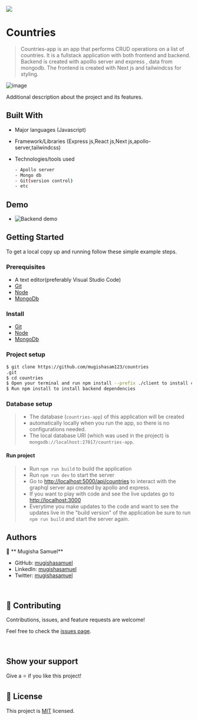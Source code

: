 
![](https://img.shields.io/badge/Countries-blue)

# Countries

> Countries-app is an app that performs CRUD operations on a list of countries. It  is a fullstack application with both frontend and backend. Backend is created with apolllo server and express , data from mongodb. The frontend is created with Next js and tailwindcss for styling.
 
![image](https://user-images.githubusercontent.com/90524466/200921360-65855b4f-c756-46d0-89c3-fc6b706a0c89.png)


Additional description about the project and its features.
## Built With

- Major languages (Javascript)
- Framework/Libraries (Express js,React js,Next js,apollo-server,tailwindcss)
- Technologies/tools used 
  
  ``` bash
  - Apollo server
  - Mongo db
  - Git(version control)
  - etc

  ```
  
## Demo

- ![Backend demo](https://drive.google.com/file/d/1pSA7_Hcb7q50EBRGcrPQqfYwvinzZ_67/view?usp=sharing)
## Getting Started

To get a local copy up and running follow these simple example steps.

### Prerequisites
 - A text editor(preferably Visual Studio Code)
 -  [Git](https://git-scm.com/downloads)
 -  [Node](https://nodejs.org/en/download/)
 - [MongoDb](https://www.mongodb.com/try/download/community)
### Install
-  [Git](https://git-scm.com/downloads)
 - [Node](https://nodejs.org/en/download/)
 - [MongoDb](https://www.mongodb.com/try/download/community)
### Project setup

```bash
$ git clone https://github.com/mugishasam123/countries
.git
$ cd countries
$ Open your terminal and run npm install --prefix ./client to install client dependencies.
$ Run npm install to install backend dependencies

```
### Database setup

> - The database (`countries-app`) of this application will be created
> - automatically locally when you run the app, so there is no configurations needed.
> - The local database URI (which was used in the project) is `mongodb://localhost:27017/countries-app`.
#### Run project

> - Run `npm run build` to build the application
> - Run `npm run dev` to start the server
> - Go to [http://localhost:5000/api/countries](http://localhost:5000/api/countries) to interact with
>   the graphql server api created by apollo and express.
> - If you want to play with code and see the live updates
>   go to [http://localhost:3000](http://localhost:3000)
> - Everytime you make updates to the code and want to see the updates live
>   in the "build version" of the application be sure to run
>   `npm run build` and start the server again.


## Authors

👤 ** Mugisha Samuel**

- GitHub: [mugishasamuel](https://github.com/mugishasam123)
- LinkedIn: [mugishasamuel](https://www.linkedin.com/in/mugisha-samuel-55a905208/)
- Twitter: [mugishasamuel](https://twitter.com/mugishasamuel42/)

<br>

## 🤝 Contributing

Contributions, issues, and feature requests are welcome!

Feel free to check the [issues page](https://github.com/mugishasam123/countries/issues).

<br>

## Show your support

Give a ⭐️ if you like this project!

## 📝 License

This project is [MIT](https://opensource.org/licenses/MIT) licensed.


